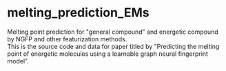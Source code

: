 # melting_prediction_EMs
Melting point prediction for "general compound" and energetic compound by NGFP and other featurization methods.<br>This is the source code and data for paper titled by "Predicting the melting point of energetic molecules using a learnable graph neural fingerprint model".
